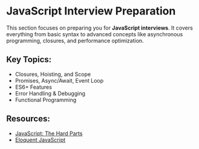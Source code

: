 # JavaScript Interview Preparation

This section focuses on preparing you for **JavaScript interviews**. It covers everything from basic syntax to advanced concepts like asynchronous programming, closures, and performance optimization.

## Key Topics:
- Closures, Hoisting, and Scope
- Promises, Async/Await, Event Loop
- ES6+ Features
- Error Handling & Debugging
- Functional Programming

## Resources:
- [JavaScript: The Hard Parts](https://frontendmasters.com/courses/javascript-hard-parts/)
- [Eloquent JavaScript](https://eloquentjavascript.net/)
